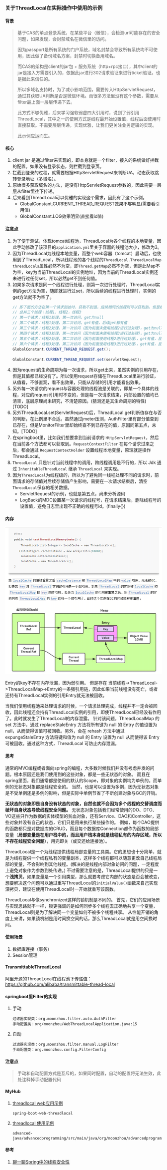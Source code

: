 ### 关于ThreadLocal在实际操作中使用的示例

#### 背景
> 基于CAS的单点登录系统，在某些平台（微信），会检测url可能存在的安全问题，如果发现，会封禁域名在微信里的访问。
>
> 因为passport是所有系统的门户系统，域名封禁会导致所有系统均不可使用，因此做了备份域名方案，封禁时切换备用域名。
>
> 而CAS的架构是client的jar包 + 服务系统（http+rpc接口），其中client的jar是接入方需要引入的，依据此jar进行302请求验证来进行ticket验证。也是据此来信任的。
> 
> 所以多域名支持时，为了减小影响范围，需要传入HttpServletRequest，通过其获取UA判断是否是微信环境。而很多方法里没有这个参数，需要从filter最上面一层层传递下去。
>
> 此方式不够优雅，后来学习强软弱虚四大引用时，说到了弱引用ThreadLocal，其中之一的使用方式是线程最开始设置值，线程后面使用时直接获取。不需要层层传递，实现优雅，让我们更关注业务逻辑的实现。
>
> 此示例应运而生。

#### 核心
1. client jar 是通过filter来实现的，即本身就是一个filter，接入的系统做好拦截的配置。如果没有登录状态，则拦截到登录页。
1. 拦截到登录的过程，就需要根据HttpServletRequest来判断UA，动态获取跳转登录地址（多域名）。
1. 原始很多获取域名的方法，是没有HttpServletRequest参数的，因此需要一层层从filter里往下传递。
1. 后来看到ThreadLocal可以优雅的实现这个需求，因此有了这个示例。
    * GlobalConstant.CURRENT_THREAD_REQUEST效果不够明显(需要看引用值)
    * GlobalConstant.LOG效果明显(直接看id值)

#### 注意点
1. 为了便于测试，体现tomcat线程池，ThreadLocal为各个线程的本地变量，因此手动修改了该项目的`application.yml`里关于容器的线程池大小，修改为3。
2. 因为ThreadLocal为线程本地变量，而整个web容器（tomcat）启动后，也使用到了ThreadLocal，所以线程池的各个线程的`ThreadLocal.ThreadLocalMap threadLocals`属性必然不为空，即`Thread.getMap`必然不为空，但是此Map不为空，key为当前ThreadLocal的实例地址，因为当前的ThreadLocal实例还未进行过任何set，所以必然get不到任何值。
1. 如果多次请求是同一个线程进行处理，则第一次进行处理时，ThreadLocal实例的get方法为空，随即就进行过set，所以后续的线程进行处理时，实例的get方法就不为空了。
    ```java
    // 即下面的方法在第一个请求到达时，获取不到值，后续相同的线程则可以获取到。但是如果后续的线程是另一个线程，而该线程之前未访问过，则还是获取不到值。
    // 总共三个线程：线程1，线程2，线程3
    // 第一个请求：线程1处理，第一次访问，get为null
    // 第二个请求：线程1处理，第二次访问，get有值，后续get都有值
    // 第三个请求：线程2处理，第一次访问（因为前面未使用线程2进行过处理），get为null
    // 第四个请求：线程3处理，第一次访问（因为前面未使用线程3进行过处理），get为null
    // 第五个请求：线程2处理，第二次访问（因为前面使用线程2进行过处理），get有值，且后面都有值
    // 第六个请求：线程3处理，第二次访问（因为前面使用线程3进行过处理），get有值，且后面都有值
    GlobalConstant.CURRENT_THREAD_REQUEST.get();
    
    GlobalConstant.CURRENT_THREAD_REQUEST.set(servletRequest);
    ```
1. 因为request的生命周期为每一次请求，所以get出来，虽然实例的引用存在，但是其值都已经没有了。所以使用request存储在ThreadLocal里进行验证，从值看，不够直观，看不出效果，只能从存储的引用才能看出效果。
1. 另外每一次请求的request与容器处理的线程池是关联的，即某一个具体的线程，对应的request引用时不变的，但是每一次请求结束，内部设置的值均已清空，底层原理尚未研究，不清楚原因。(猜测还是其生命周期的特性)[TODO]
1. 另外ThreadLocal.set(ServletRequest)后，ThreadLocal.get判断值存在与否的判断，在此例里不合适。虽然通过jmeter压测，AuthFilter里有部分值查到已存在，但是MonitorFilter里却始终查不到已存在的值，原因同第五点，未知。[TODO]
1. 在springboot里，比如我们想要拿到当前请求的 `HttpServletRequest`，然后在当前各个方法都可以获取到。`RequestContextFilter` 在每个请求过来之后，都会通过 `RequestContextHolder` 设置线程本地变量，原理就是操作 ThreadLocal。
1. `ThreadLocal` 只是针对当前线程中的调用，跨线程调用是不行的，所以 Jdk 通过 `InheritableThreadLocal` 继承 `ThreadLocal` 来实现。
1. 因为`ThreadLocal`为线程级的，所以为了避免同一线程处理不同的请求时，前面请求的存储值对后续存储值产生影响，需要在一次请求结束后，清空`ThreadLocal`保存的相关数据。
    * ServletRequest的示例，也就是第五点，尚未分析源码
    * LogBack的MDC设置某一次请求的线程号，在请求结束后，删除线程号的设置值，避免日志里出现不正确的线程号id。(finally{})

#### 内存
![ThreadLocal memory leak](./img/ThreadLocal_Memory_Leak.png)

Entry的key不存在内存泄漏，因为弱引用。
但是存在 当前线程->ThreadLocal->ThreadLocalMap->Entry的一条强引用链，因此如果当前线程没有死亡，或者还持有ThreadLocal实例的引用Entry就无法被回收。

当我们使用线程池来处理请求的时候，一个请求处理完成，线程并不一定会被回收，因此线程还会持有ThreadLocal实例的引用，即使ThreadLocal已经没有作用了。此时就发生了ThreadLocal的内存泄露。
针对该问题，ThreadLocalMap 的 set 方法中，通过 replaceStaleEntry 方法将所有键为 null 的 Entry 的值设置为 null，从而使得该值可被回收。另外，会在 rehash 方法中通过 expungeStaleEntry 方法将键和值为 null 的 Entry 设置为 null 从而使得该 Entry 可被回收。通过这种方式，ThreadLocal 可防止内存泄漏。

#### 思考
通常的MVC编程或者面向spring的编程，大多数时候我们并没有考虑并发的问题。根本原因还是我们使用到的这些对象，都是一些无状态的对象。
而且在spring里面，我们通常都是使用的默认的Scope，即对象的实例均为单例的。而单例的无状态对象都是线程安全的。
当然，也是可以设置为多例，因为无状态对象是不受单例还是多例的影响，但是实际中单例节省了不断创建对象与GC的开销。

**无状态的对象即是自身没有状态的对象，自然也就不会因为多个线程的交替调度而破坏自身状态导致线程安全问题。**
无状态对象包括我们经常使用的DO、DTO、VO这些只作为数据的实体模型的贫血对象，还有Service、DAO和Controller，这些对象并没有自己的状态，它们只是用来执行某些操作的。
例如，每个DAO提供的函数都只是对数据库的CRUD，而且每个数据库Connection都作为函数的局部变量（**局部变量是在用户栈中的，而且用户栈本身就是线程私有的内存区域，所以不存在线程安全问题**），用完即关（或交还给连接池）。


ThreadLocal是一个为线程提供线程局部变量的工具类。它的思想也十分简单，就是为线程提供一个线程私有的变量副本，这样多个线程都可以随意更改自己线程局部的变量，不会影响到其他线程。(解决的是线程内部对象访问的问题，一定程度上避免对象作为参数到处传递。)
不过需要注意的是，ThreadLocal提供的只是一个**浅拷贝**，如果变量是一个引用类型，那么就要考虑它内部的状态是否会被改变，想要解决这个问题可以通过重写ThreadLocal的`initialValue()`函数来自己实现深拷贝，建议在使用ThreadLocal时一开始就重写该函数。

ThreadLocal与像synchronized这样的锁机制是不同的。
首先，它们的应用场景与实现思路就不一样，锁更强调的是如何同步多个线程去正确地共享一个变量，ThreadLocal则是为了解决同一个变量如何不被多个线程共享。
从性能开销的角度上来讲，如果锁机制是用时间换空间的话，那么ThreadLocal就是用空间换时间。


#### 使用场景
1. 数据库连接（事务）
1. Session管理


#### TransmittableThreadLocal
阿里开源的ThreadLocal在线程池下传递值：https://github.com/alibaba/transmittable-thread-local


#### springboot里Filter的实现
1. 手动
    ```
    过滤器实现类：org.moonzhou.filter.auto.AuthFilter
    手动配置类：org/moonzhou/WebThreadLocalApplication.java:15
    ```

2. 自动
    ```
    过滤器实现类：org.moonzhou.filter.manual.LogFilter
    手动配置类：org.moonzhou.config.FilterConfig
    ```

#### 注意点
> 手动和自动配置方式是互斥的，如果同时配置，自动的配置将无法生效，此处注释掉手动配置代码

#### MyHub
1. [threadlocal web应用示例](https://github.com/moon-zhou/spring-learning/)
    ```
    spring-boot-web-threadlocal
    ```
1. [threadlocal 使用示例](https://github.com/moon-zhou/advanced-java)
    ```
    advanced-java/advancedprogramming/src/main/java/org/moonzhou/advancedprogramming/concurrency/threadlocal/
    ```

#### 参考
1. [聊一聊Spring中的线程安全性](https://juejin.cn/post/6844903509037416455)